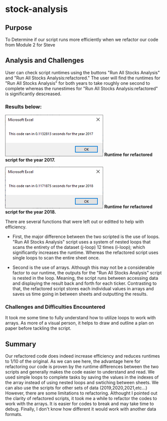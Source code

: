 # stock-analysis
## Purpose
To Determine if our script runs more efficiently when we refactor our code from Module 2 for Steve

## Analysis and Challenges
User can check script runtimes using the buttons "Run All Stocks Analysis" and "Run All Stocks Analysis:refactored."
The user will find the runtimes for "Run All Stocks Analysis" for both years to take roughly one second to complete whereas the runestimes for "Run All Stocks Analysis:refactored" is significantly descreased.

### Results below:
![](Resources/VBA_Challenge_2017.PNG)
**Runtime for refactored script for the year 2017.**

![](Resources/VBA_Challenge_2018.PNG)
**Runtime for refactored script for the year 2018.**

There are several functions that were left out or editted to help with efficiency.
- First, the major difference between the two scripted is the use of loops. "Run All Stocks Analysis" script uses a system of nested loops that scans the entirety of the dataset (j-loop) 12 times (i-loop); which significantly increases the runtime. Whereas the refactored script uses single loops to scan the entire sheet once.

- Second is the use of arrays. Although this may not be a considerable factor to our runtime, the outputs for the "Run All Stocks Analysis" script is nested in the loop. Meaning, the script runs between accessing data and displaying the result back and forth for each ticker. Contrasting to that, the refactored script stores each individual values in arrays and saves us time going in between sheets and outputting the results.


### Challenges and Difficulties Encountered
It took me some time to fully understand how to utilize loops to work with arrays. As more of a visual person, it helps to draw and outline a plan on paper before tackling the script.

## Summary
Our refactored code does indeed increase efficiency and reduces runtimes to 1/10 of the original. As we can see here, the advantage here for refactoring our code is proven by the runtime differences between the two scripts and generally makes the code easier to understand and read. We used simple loops to complete tasks by saving the values in the indexes of the array instead of using nested loops and swtiching between sheets. We can also use the scripts for other sets of data (2019,2020,2021,etc...) However, there are some limitations to refactoring. Althought I pointed out the clarity of refactored scripts, it took me a while to refactor the codes to work with the arrays. It is easier for codes to break and may take time to debug. Finally, I don't know how different it would work with another data formats. 



